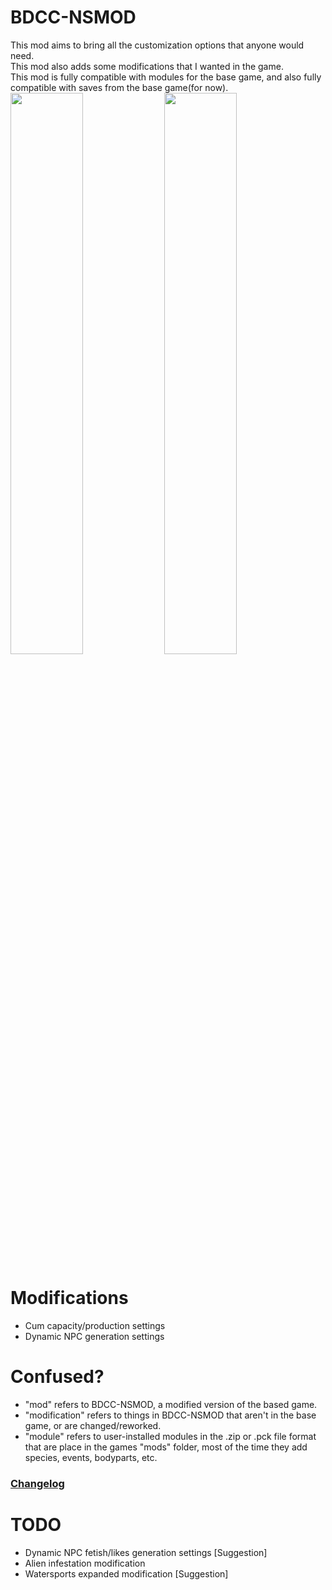 # BDCC-NSMOD
This mod aims to bring all the customization options that anyone would need.  
This mod also adds some modifications that I wanted in the game.  
This mod is fully compatible with modules for the base game, and also fully compatible with saves from the base game(for now).  
<image src="https://github.com/NSWIP/BDCC-NSMOD/assets/143725482/1f91a4dc-9228-4c8e-b8de-d6cc60609904" width="48%"/> <image src="https://github.com/NSWIP/BDCC-NSMOD/assets/143725482/0649e87a-e7ff-4dc9-91a2-777cbfb2a768" width="48%"/>

# Modifications
- Cum capacity/production settings
- Dynamic NPC generation settings

# Confused?
- "mod" refers to BDCC-NSMOD, a modified version of the based game.  
- "modification" refers to things in BDCC-NSMOD that aren't in the base game, or are changed/reworked.  
- "module" refers to user-installed modules in the .zip or .pck file format that are place in the games "mods" folder, most of the time they add species, events, bodyparts, etc.  

### [Changelog](CHANGELOG.md)

# TODO
- Dynamic NPC fetish/likes generation settings [Suggestion]
- Alien infestation modification
- Watersports expanded modification [Suggestion]
